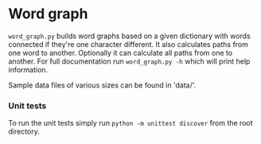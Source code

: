 # Word graph
`word_graph.py` builds word graphs based on a given dictionary with words
connected if they're one character different. It also calculates paths from one
word to another. Optionally it can calculate all paths from one to another.
For full documentation run `word_graph.py -h` which will print help
information.

Sample data files of various sizes can be found in 'data/'.

### Unit tests
To run the unit tests simply run `python -m unittest discover` from the root
directory.